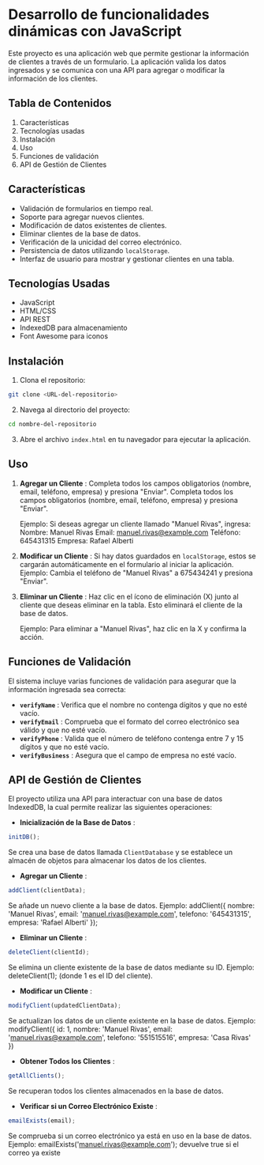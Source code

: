 # Desarrollo de funcionalidades dinámicas con JavaScript

Este proyecto es una aplicación web que permite gestionar la información de clientes a través de un formulario. La aplicación valida los datos ingresados y se comunica con una API para agregar o modificar la información de los clientes.

## Tabla de Contenidos

1. Características
2. Tecnologías usadas
3. Instalación
4. Uso
5. Funciones de validación
6. API de Gestión de Clientes

## Características

* Validación de formularios en tiempo real.
* Soporte para agregar nuevos clientes.
* Modificación de datos existentes de clientes.
* Eliminar clientes de la base de datos.
* Verificación de la unicidad del correo electrónico.
* Persistencia de datos utilizando `localStorage`.
* Interfaz de usuario para mostrar y gestionar clientes en una tabla.

## Tecnologías Usadas

* JavaScript
* HTML/CSS
* API REST
* IndexedDB para almacenamiento
* Font Awesome para iconos

## Instalación

1. Clona el repositorio:

```bash
git clone <URL-del-repositorio>

```

2. Navega al directorio del proyecto:

```bash
cd nombre-del-repositorio

```

3. Abre el archivo `index.html` en tu navegador para ejecutar la aplicación.

## Uso

1. **Agregar un Cliente** : Completa todos los campos obligatorios (nombre, email, teléfono, empresa) y presiona "Enviar".
   Completa todos los campos obligatorios (nombre, email, teléfono, empresa) y presiona "Enviar".

   Ejemplo: Si deseas agregar un cliente llamado "Manuel Rivas", ingresa:
   Nombre: Manuel Rivas
   Email: manuel.rivas@example.com
   Teléfono: 645431315
   Empresa: Rafael Alberti
2. **Modificar un Cliente** : Si hay datos guardados en `localStorage`, estos se cargarán automáticamente en el formulario al iniciar la aplicación.
   Ejemplo: Cambia el teléfono de "Manuel Rivas" a 675434241 y presiona "Enviar".
3. **Eliminar un Cliente** : Haz clic en el ícono de eliminación (X) junto al cliente que deseas eliminar en la tabla. Esto eliminará el cliente de la base de datos.

   Ejemplo: Para eliminar a "Manuel Rivas", haz clic en la X y confirma la acción.

## Funciones de Validación

El sistema incluye varias funciones de validación para asegurar que la información ingresada sea correcta:

* **`verifyName`** : Verifica que el nombre no contenga dígitos y que no esté vacío.
* **`verifyEmail`** : Comprueba que el formato del correo electrónico sea válido y que no esté vacío.
* **`verifyPhone`** : Valida que el número de teléfono contenga entre 7 y 15 dígitos y que no esté vacío.
* **`verifyBusiness`** : Asegura que el campo de empresa no esté vacío.

## API de Gestión de Clientes

El proyecto utiliza una API para interactuar con una base de datos IndexedDB, la cual permite realizar las siguientes operaciones:

* **Inicialización de la Base de Datos** :

```javascript
initDB();

```

  Se crea una base de datos llamada `ClientDatabase` y se establece un almacén de objetos para almacenar los datos de los clientes.

* **Agregar un Cliente** :

```javascript
addClient(clientData);

```

  Se añade un nuevo cliente a la base de datos.
  Ejemplo: addClient({ nombre: 'Manuel Rivas', email: 'manuel.rivas@example.com', telefono: '645431315', empresa: 'Rafael Alberti' });

* **Eliminar un Cliente** :

```javascript
deleteClient(clientId);

```

  Se elimina un cliente existente de la base de datos mediante su ID.
  Ejemplo: deleteClient(1); (donde 1 es el ID del cliente).

* **Modificar un Cliente** :

```javascript
modifyClient(updatedClientData); 


```

  Se actualizan los datos de un cliente existente en la base de datos.
  Ejemplo: modifyClient({ id: 1, nombre: 'Manuel Rivas', email: 'manuel.rivas@example.com', telefono: '551515516', empresa: 'Casa Rivas' })

* **Obtener Todos los Clientes** :

```javascript
getAllClients();

```

  Se recuperan todos los clientes almacenados en la base de datos.

* **Verificar si un Correo Electrónico Existe** :

```javascript
emailExists(email);

```

  Se comprueba si un correo electrónico ya está en uso en la base de datos.
  Ejemplo: emailExists('manuel.rivas@example.com'); devuelve true si el correo ya existe
